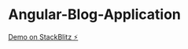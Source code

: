 # Angular-Blog-Application

[Demo on StackBlitz ⚡️](https://stackblitz.com/edit/angular-blog-application)
